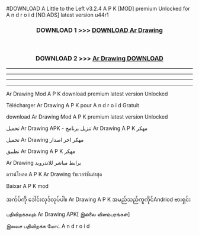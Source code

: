 #DOWNLOAD A Little to the Left v3.2.4 A P K [MOD] premium Unlocked for A n d r o i d [NO.ADS] latest version u44r1 



<div align="center">

<h3>DOWNLOAD 1 >>> <a href="https://downloadmod1.web.app/?judul=Ar Drawing ">DOWNLOAD Ar Drawing </a></h3><br>

<h3>DOWNLOAD 2 >>> <a href="https://downloadmod1.web.app/?judul=Ar Drawing ">Ar Drawing  DOWNLOAD </a></h3>

</div>


----------------------------------------------------------

----------------------------------------------------------

----------------------------------------------------------

----------------------------------------------------------


Ar Drawing  Mod A P K download premium latest version Unlocked

Télécharger Ar Drawing  A P K pour A n d r o i d Gratuit

download Ar Drawing  Mod A P K premium latest version Unlocked

تحميل Ar Drawing  APK - تنزيل برنامج Ar Drawing  A P K مهكر

تحميل Ar Drawing  مهكر اخر اصدار

تطبيق Ar Drawing  A P K مهكر

Ar Drawing  برابط مباشر للاندرويد

ดาวน์โหลด A P K Ar Drawing  รับเวอร์ชันล่าสุด

Baixar A P K mod

အက်ပ်ကို ဒေါင်းလုဒ်လုပ်ပါ။ Ar Drawing  A P K အမည်သည်ကူကိုင်Andriod ဗားရှင်း

பதிவிறக்கவும் Ar Drawing  APK[ இல்லை விளம்பரங்கள்] 
 
இலவச பதிவிறக்க மோட் A n d r o i d



